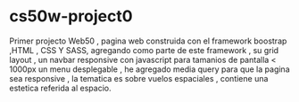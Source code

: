 # cs50w-project0
Primer projecto Web50 , pagina web construida con el framework boostrap ,HTML , CSS Y SASS,  agregando como parte de este framework , su grid layout , un navbar responsive con javascript para tamanios de pantalla  < 1000px un menu desplegable , he agregado media query para que la pagina sea responsive , la tematica es sobre vuelos espaciales , contiene una estetica referida al espacio.
